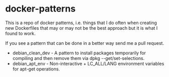 # docker-patterns
This is a repo of docker patterns, i.e. things that I do often when creating new Dockerfiles that may or may not be the best approach but it is what I found to work.

If you see a pattern that can be done in a better way send me a pull request.

 * debian_clean_dev - A pattern to install packages temporarily for compiling and then remove them via dpkg --get/set-selections.
 * debian_apt_env   - Non-interactive + LC_ALL/LANG environment variables for apt-get operations.
